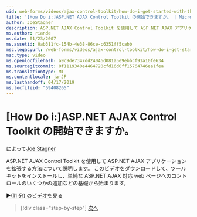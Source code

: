 ```yaml
---
uid: web-forms/videos/ajax-control-toolkit/how-do-i-get-started-with-the-aspnet-ajax-control-toolkit
title: '[How Do i:]ASP.NET AJAX Control Toolkit の開始できますか。 | Microsoft Docs'
author: JoeStagner
description: ASP.NET AJAX Control Toolkit を使用して ASP.NET AJAX アプリケーションを拡張する方法について説明します。 このビデオのダウンロードなど、ごく基本的なが始まるとしています.
ms.author: riande
ms.date: 01/23/2007
ms.assetid: 0ab311fc-154b-4e38-86ce-c6351ff5cabb
msc.legacyurl: /web-forms/videos/ajax-control-toolkit/how-do-i-get-started-with-the-aspnet-ajax-control-toolkit
msc.type: video
ms.openlocfilehash: a9c9de7347dd24046d081a5e9ebbcf91a10fe634
ms.sourcegitcommit: 0f1119340e4464720cfd16d0ff15764746ea1fea
ms.translationtype: MT
ms.contentlocale: ja-JP
ms.lasthandoff: 04/17/2019
ms.locfileid: "59408265"
---
```

# <a name="how-do-i-get-started-with-the-aspnet-ajax-control-toolkit"></a>[How Do i:]ASP.NET AJAX Control Toolkit の開始できますか。

によって[Joe Stagner](https://github.com/JoeStagner)

ASP.NET AJAX Control Toolkit を使用して ASP.NET AJAX アプリケーションを拡張する方法について説明します。 このビデオをダウンロードして、ツールキットをインストールし、単純な ASP.NET AJAX 対応 web ページへのコントロールのいくつかの追加などの基礎から始まります。

[&#9654;(11 分) のビデオを見る](https://channel9.msdn.com/Blogs/ASP-NET-Site-Videos/how-do-i-get-started-with-the-aspnet-ajax-control-toolkit)

> [!div class="step-by-step"]
> [次へ](how-do-i-use-the-aspnet-ajax-cascadingdropdown-control-extender.md)
